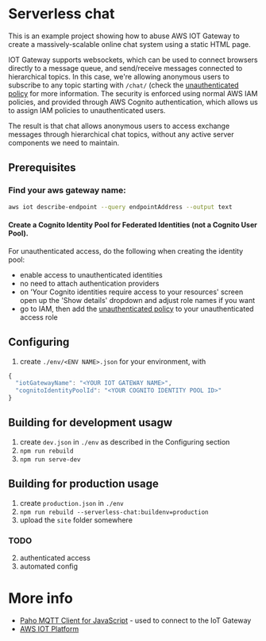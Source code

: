 # Serverless chat

This is an example project showing how to abuse AWS IOT Gateway to create a massively-scalable online chat system using a static HTML page.

IOT Gateway supports websockets, which can be used to connect browsers directly to a message queue, and send/receive messages connected to hierarchical topics. In this case, we're allowing anonymous users to subscribe to any topic starting with `/chat/` (check the  [unauthenticated policy](src/policies/unauthenticated-mqtt.json) for more information. The security is enforced using normal AWS IAM policies, and provided through AWS Cognito authentication, which allows us to assign IAM policies to unauthenticated users.

The result is that chat allows anonymous users to access exchange messages through hierarchical chat topics, without any active server components we need to maintain. 

## Prerequisites

### Find your aws gateway name:

```bash
aws iot describe-endpoint --query endpointAddress --output text
```
#### Create a Cognito Identity Pool for Federated Identities (not a Cognito User Pool).

For unauthenticated access, do the following when creating the identity pool:

* enable access to unauthenticated identities
* no need to attach authentication providers
* on 'Your Cognito identities require access to your resources' screen open up the 'Show details' dropdown and adjust role names if you want
* go to IAM, then add the [unauthenticated policy](src/policies/unauthenticated-mqtt.json) to your unauthenticated access role 

## Configuring

1. create `./env/<ENV NAME>.json` for your environment, with 

```js
{
  "iotGatewayName": "<YOUR IOT GATEWAY NAME>",
  "cognitoIdentityPoolId": "<YOUR COGNITO IDENTITY POOL ID>"
}
```
## Building for development usagw

1. create `dev.json` in `./env` as described in the Configuring section
2. `npm run rebuild`
3. `npm run serve-dev`

## Building for production usage

1. create `production.json` in `./env`
2. `npm run rebuild --serverless-chat:buildenv=production`
3. upload the `site` folder somewhere

### TODO

2) authenticated access
3) automated config

# More info

* [Paho MQTT Client for JavaScript](https://eclipse.org/paho/clients/js/) - used to connect to the IoT Gateway
* [AWS IOT Platform](https://aws.amazon.com/iot-platform/how-it-works/)
